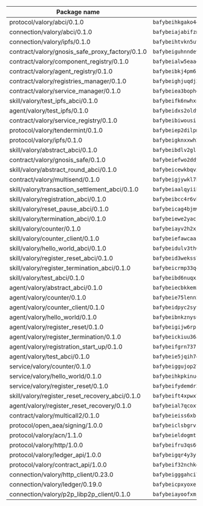 | Package name                                                  | Package hash                                                  |
| ------------------------------------------------------------- | ------------------------------------------------------------- |
| protocol/valory/abci/0.1.0                                    | `bafybeihkgako44fzgurcv4hgbems4ptdtosae4lopnnr75eczb6kx3x2lm` |
| connection/valory/abci/0.1.0                                  | `bafybeiajabifzmkv22hbzwi6ivessu5n3ztpa5aidtcdj2gic532d3ciqu` |
| connection/valory/ipfs/0.1.0                                  | `bafybeihtvkn5uv3ibumme7zzmrxx7iehc6lnjhil726h2jidpdzzjnd5ay` |
| contract/valory/gnosis_safe_proxy_factory/0.1.0               | `bafybeiguhnndevhp7iui65fhcezkunygdw2cwsofl4rcfzr2u2n6ql366q` |
| contract/valory/component_registry/0.1.0                      | `bafybeialw5eaa4v54s7i3sjsuy6d5k624quhxhziqntwq5hnz4g646sb7m` |
| contract/valory/agent_registry/0.1.0                          | `bafybeibkj4pm6ziqh2fl3xfsjiou4ibnxlipmvmqhgvc7xwpnaddbtxzli` |
| contract/valory/registries_manager/0.1.0                      | `bafybeighjuqdj2oq6tqckf7j3mqtighe7lpaahh7qt3sqxtbtjlur4tmj4` |
| contract/valory/service_manager/0.1.0                         | `bafybeiea3bophgb6ikqvpd7lzyluthlhoazbbrknvfncu4j7wbubfsrjeu` |
| skill/valory/test_ipfs_abci/0.1.0                             | `bafybeifk6nwhxnajvygnxdlwo5y6stbkxf6k2oqowbmpsex3l3mstv63o4` |
| agent/valory/test_ipfs/0.1.0                                  | `bafybeidxs2oldvlrvwvuodo7hm47zhvtouj6z7emw5ilu4cp54fzgxfsci` |
| contract/valory/service_registry/0.1.0                        | `bafybeibiwousikhaafhuyfbflz6s3f6vi4eqomqpnecfyqzvrpygwagd6q` |
| protocol/valory/tendermint/0.1.0                              | `bafybeiep2dilpmu3je4z2kq7yc7l6n7ax5knwfax2ufvmnflt3uj2wrbju` |
| protocol/valory/ipfs/0.1.0                                    | `bafybeigknxxwh2xts7ijbacils4a4cgq7jhcdvwahshbw22zw5hnncsfla` |
| skill/valory/abstract_abci/0.1.0                              | `bafybeibdlv2glcgfzyvpbku6xvy6rqdroelcznmtj42lylgiw5qov2xq6q` |
| contract/valory/gnosis_safe/0.1.0                             | `bafybeiefwo2ddyhjxcpy2rlchcubv6bj35e5x4kstxwfyvyvdvcpvcoe5q` |
| skill/valory/abstract_round_abci/0.1.0                        | `bafybeicewkbqvxioyas42kd4fids6bxsgnzq3w3ihs2ldzp3dr4rnvansm` |
| contract/valory/multisend/0.1.0                               | `bafybeigjywkl7hydjsrkogob3xebj2ifhqwmfhhxoeyrndzhhxi5u6amey` |
| skill/valory/transaction_settlement_abci/0.1.0                | `bafybeiaalqyiihg2pq52xjdlwwyopiyjy65jsmptitzgvdiwbo5lkswxuu` |
| skill/valory/registration_abci/0.1.0                          | `bafybeibcc4r6vhkjkzbedgyqiwkzxptomaznn7pje7dzmsr5ydbyaw7bum` |
| skill/valory/reset_pause_abci/0.1.0                           | `bafybeicag4bjmwml3t77aws4f57kixjt3ro4jneito4locxjbhovn7vabe` |
| skill/valory/termination_abci/0.1.0                           | `bafybeiewe2yacjjia6qfdkmwby3wumxakgo6d2mjpvijotvhrldbma2x3i` |
| skill/valory/counter/0.1.0                                    | `bafybeiayv2h2xjaaqxbrq23k3qb7echmupir4enetvh725fcgvw4iczvxq` |
| skill/valory/counter_client/0.1.0                             | `bafybeiefawcaaiy4matry7m53k36kqy4uadtmtpuulatnt5afkezx6napa` |
| skill/valory/hello_world_abci/0.1.0                           | `bafybeidulv3th633dncd4ykf5ofhaugkpkrhrw43qvu7rcllphyyuapv7a` |
| skill/valory/register_reset_abci/0.1.0                        | `bafybeid3wekss73hw62uiuhlqimct3yj5fjhdgtihys7i66i3tcifpobxu` |
| skill/valory/register_termination_abci/0.1.0                  | `bafybeicrmp33q4kumpmddlvasks7al2vpaieos4karvdc6dzeh5423zhvy` |
| skill/valory/test_abci/0.1.0                                  | `bafybeibd6nuqxi2mcq3adug35k52udq42k5yqph3z3ngbmsqwkbz5ukmkm` |
| agent/valory/abstract_abci/0.1.0                              | `bafybeiecbkkem33dyrdzcpdfmra6zrgzlyva73fbzzu6ukmi454tuxobzy` |
| agent/valory/counter/0.1.0                                    | `bafybeie75lenn2xoqdv3ktygdcctxnskkiqfjphr4s4a6j7j6s2thcyrsq` |
| agent/valory/counter_client/0.1.0                             | `bafybeidpyc2syvuv3px52gmeaismyhcn4xskbzts22frwlxrwioj53vh6i` |
| agent/valory/hello_world/0.1.0                                | `bafybeibnkznysumgcsaev7igwfgmoat365r5wr3vqmofs44topncnsqj2u` |
| agent/valory/register_reset/0.1.0                             | `bafybeigijw6rpznucua34tethgnmwfakrp5s2ooviohlmekxokev4dwtkq` |
| agent/valory/register_termination/0.1.0                       | `bafybeickiuu36aqsilwgfqxa773yupaje3crv6ljkl4lgcfy4dkpmhvjie` |
| agent/valory/registration_start_up/0.1.0                      | `bafybeifgrn737knzteyxlurecqpzgvmy6chgckm4ao3p23j5zmaeq72xae` |
| agent/valory/test_abci/0.1.0                                  | `bafybeie5jqih7omcblss2hayj7voypci34636fufdt2z4jfn6mvuwhjl4e` |
| service/valory/counter/0.1.0                                  | `bafybeiggujop27ohjriqh3m7puqcvk5nlisdgq3m2t433bzq4xnilzxuwe` |
| service/valory/hello_world/0.1.0                              | `bafybeihkpkinuox6movqqxbvdca5d5t7i4lfankks7q7ueskxtkfwoxbwu` |
| service/valory/register_reset/0.1.0                           | `bafybeifydemdr2xldzoxvnysjwb444qe354floyu737zpbgnxvxcv5ur2u` |
| skill/valory/register_reset_recovery_abci/0.1.0               | `bafybeift4xpwx76usyoorlsps24eexwko27dlwppa3ayqxexl63v3gefpu` |
| agent/valory/register_reset_recovery/0.1.0                    | `bafybeial7qcoxtajvnvpgmyxku3iir4d6vzxvvyg7ollqtc4epjcwvsutm` |
| contract/valory/multicall2/0.1.0                              | `bafybeieiss6xbk74c2wi6zxxjbhfc5nspe3nftm7o2vm3afqxttnk2cvty` |
| protocol/open_aea/signing/1.0.0                               | `bafybeiclsbgrviyxbmi2vex5ze3dhr7ywohrqedebx26jozayxvroqtegq` |
| protocol/valory/acn/1.1.0                                     | `bafybeieldogmtf3m4jdsvt4vvyay3jh54rjn3deasymfw43vz3o42vigmq` |
| protocol/valory/http/1.0.0                                    | `bafybeifru3qs6udfzprax7jxktbsuzn7immfvi3scgfspifq3zdxwkgvnm` |
| protocol/valory/ledger_api/1.0.0                              | `bafybeigqr4y3ykz3iulrcoqmji7hy3dxaoy7zmyyzff4ivpbubcpwdknai` |
| protocol/valory/contract_api/1.0.0                            | `bafybeif32nchkgn6yet7e5gt4auhf7lsahxnj4t36kxbw55p3gi7qpeuxq` |
| connection/valory/http_client/0.23.0                          | `bafybeigggahci7hq6tr3tyueatgkvgn73y4b3av2vk7vtr7jkeuwsqcteq` |
| connection/valory/ledger/0.19.0                               | `bafybeicpxyoxez7lperltamvikxu6vzk2lhqakbivce4nzywyzoqbxoogm` |
| connection/valory/p2p_libp2p_client/0.1.0                     | `bafybeiayoofxmj6z3pasn2akqj3udgq2ta2ar6mv6zoehstul2btvv3gqa` |
